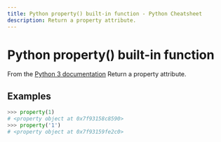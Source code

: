 ```yaml
---
title: Python property() built-in function - Python Cheatsheet
description: Return a property attribute.
---
```


# Python property() built-in function

<base-disclaimer>
  <base-disclaimer-title>
    From the <a target="_blank" href="https://docs.python.org/3/library/functions.html#property">Python 3 documentation</a>
  </base-disclaimer-title>
  <base-disclaimer-content>
   Return a property attribute.
  </base-disclaimer-content>
</base-disclaimer>

## Examples

```python
>>> property(1)
# <property object at 0x7f93158c8590>
>>> property('1')
# <property object at 0x7f93159fe2c0>
```

<!-- remove this tag to start editing this page -->
<empty-section />
<!-- remove this tag to start editing this page -->
